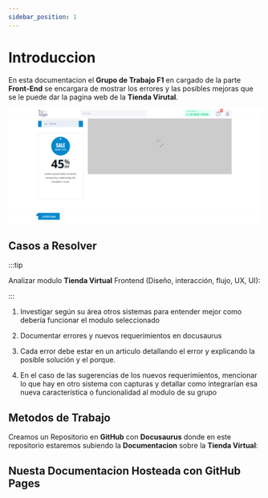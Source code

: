 ```yaml
---
sidebar_position: 1
---
```


# Introduccion

En esta documentacion el **Grupo de Trabajo F1** en cargado de la parte **Front-End** se encargara de mostrar los errores y las posibles mejoras que se le puede dar la pagina web de la **Tienda Virutal**.

![Tienda Virtual](/img/tienda.png)

## Casos a Resolver 

:::tip

Analizar modulo **Tienda Virtual** Frontend (Diseño, interacción, flujo, UX, UI):

:::

1. Investigar según su área otros sistemas para entender mejor como debería funcionar el modulo seleccionado

2. Documentar errores y nuevos requerimientos en docusaurus

3. Cada error debe estar en un articulo detallando el error y explicando la posible solución y el porque.

4. En el caso de las sugerencias de los nuevos requerimientos, mencionar lo que hay en otro sistema con capturas y detallar como integrarían esa nueva característica o funcionalidad al modulo de su grupo

## Metodos de Trabajo

Creamos un Repositorio en **GitHub** con **Docusaurus** donde en este repositorio estaremos subiendo la **Documentacion** sobre la **Tienda Virtual**:

## Nuesta Documentacion Hosteada con GitHub Pages

